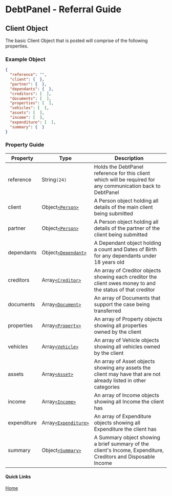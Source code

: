 # DebtPanel - Referral Guide

## Client Object

The basic Client Object that is posted will comprise of the following properties.

### Example Object

``` json
{
  "reference": "",
  "client": {  },
  "partner": {  },
  "dependants": {  },
  "creditors": [  ],
  "documents": [  ],
  "properties": [  ],
  "vehicles": [  ],
  "assets": [  ],
  "income": [  ],
  "expenditure": [  ],
  "summary": {  }
}
```

### Property Guide

Property | Type | Description
--- | --- | ---
reference | String`(24)` | Holds the DebtPanel reference for this client which will be required for any communication back to DebtPanel
client | Object[`<Person>`](person.md) | A Person object holding all details of the main client being submitted
partner | Object[`<Person>`](person.md) | A Person object holding all details of the partner of the client being submitted
dependants | Object[`<Dependant>`](dependant.md) | A Dependant object holding a count and Dates of Birth for any dependants under 18 years old
creditors | Array[`<Creditor>`](creditor.md) | An array of Creditor objects showing each creditor the client owes money to and the status of that creditor
documents | Array[`<Document>`](document.md) | An array of Documents that support the case being transferred
properties | Array[`<Property>`](property.md) | An array of Property objects showing all properties owned by the client
vehicles | Array[`<Vehicle>`](vehicle.md) | An array of Vehicle objects showing all vehicles owned by the client
assets | Array[`<Asset>`](asset.md) | An array of Asset objects showing any assets the client may have that are not already listed in other categories
income | Array[`<Income>`](income.md) | An array of Income objects showing all Income the client has
expenditure | Array[`<Expenditure>`](expenditure.md) | An array of Expenditure objects showing all Expenditure the client has
summary | Object[`<Summary>`](summary.md) | A Summary object showing a brief summary of the client's Income, Expenditure, Creditors and Disposable Income


#### Quick Links

[Home](../readme.md)
